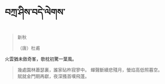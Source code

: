 # བཀྲ་ཤིས་བདེ་ལེགས་
> 新秋
> 
> （唐）杜甫
> 
火雲猶未斂奇峯，欹枕初驚一葉風。
> 幾處園林蕭瑟裏，誰家砧杵寂寥中。
> 蟬聲斷續悲殘月，螢焰高低照暮空。
> 賦就金門期再獻，夜深搔首嘆飛蓬。